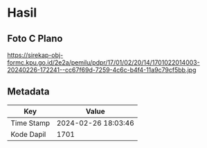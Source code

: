# Hasil

## Foto C Plano

https://sirekap-obj-formc.kpu.go.id/2e2a/pemilu/pdpr/17/01/02/20/14/1701022014003-20240226-172241--cc67f69d-7259-4c6c-b4f4-11a9c79cf5bb.jpg


## Metadata

| Key        | Value               |
| ---------- | ------------------- |
| Time Stamp | 2024-02-26 18:03:46 |
| Kode Dapil | 1701                |



